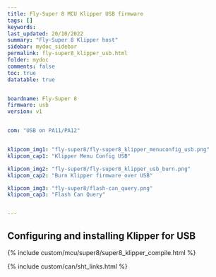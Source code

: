 ```yaml
---
title: Fly-Super 8 MCU Klipper USB firmware
tags: []
keywords: 
last_updated: 20/10/2022
summary: "Fly-Super 8 Klipper host"
sidebar: mydoc_sidebar
permalink: fly-super8_klipper_usb.html
folder: mydoc
comments: false
toc: true
datatable: true


boardname: Fly-Super 8
firmware: usb
version: v1


com: "USB on PA11/PA12"


klipcom_img1: "fly-super8/fly-super8_klipper_menuconfig_usb.png"
klipcom_cap1: "Klipper Menu Config USB"

klipcom_img2: "fly-super8/fly-super8_klipper_usb_burn.png"
klipcom_cap2: "Burn Klipper firmware over USB"

klipcom_img3: "fly-super8/flash-can_query.png"
klipcom_cap3: "Flash Can Query"


---
```


## Configuring and installing Klipper for USB

{% include custom/mcu/super8/super8_klipper_compile.html %}

{% include custom/can/sht_links.html %}